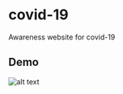 # covid-19
Awareness website for covid-19

## Demo
![alt text](https://raw.githubusercontent.com/MrKioZ/covid-19/demo.png)
